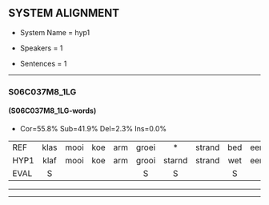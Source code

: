 
## SYSTEM ALIGNMENT

- System Name = hyp1

- Speakers = 1

- Sentences = 1

---

### S06C037M8_1LG

#### (S06C037M8_1LG-words)

- Cor=55.8%	Sub=41.9%	Del=2.3%	Ins=0.0%

|  |  |  |  |  |  |  |  |  |  |  |  |  |  |  |  |  |  |  |  |  |  |  |  |  |  |  |  |  |  |  |  |  |  |  |  |  |  |  |  |  |  |  |  |
|:--- |:---:|:---:|:---:|:---:|:---:|:---:|:---:|:---:|:---:|:---:|:---:|:---:|:---:|:---:|:---:|:---:|:---:|:---:|:---:|:---:|:---:|:---:|:---:|:---:|:---:|:---:|:---:|:---:|:---:|:---:|:---:|:---:|:---:|:---:|:---:|:---:|:---:|:---:|:---:|:---:|:---:|:---:|:---:|
| REF | klas | mooi | koe | arm | groei | * | strand | bed | eerst | voor | draai | sjaal | herfst | duur | straat | leeuw | * | * | clown | hoek | krant | hout | vriend | gauw | chips | groen | feest | reis | jas | huis | paard | vijf | muts | nieuw | kind | bang | oog | zacht | schoen | plas | neus | knoop | plank |
| HYP1 | klaf | mooi | koe | arm | grooi | starnd | strand | wet | eerst | voor | draai | schaal | herfst | duur | straat | leeuw |  | klauw | klown | hoek | krant | hout | vriend | gauw | chip | groen | vest | res | jas | hus | pert | vef | mut | nieuw | kind | bang | och | zacht | schoon | plas | nes | knop | plank |
| EVAL | S |  |  |  | S | S |  | S |  |  |  | S |  |  |  |  | D | S | S |  |  |  |  |  | S |  | S | S |  | S | S | S | S |  |  |  | S |  | S |  | S | S |  |
---

---
